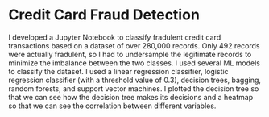 # Credit Card Fraud Detection
I developed a Jupyter Notebook to classify fradulent credit card transactions based on a dataset of over 280,000 records. Only 492 records were actually fradulent, so I had to undersample the legitimate records to minimize the imbalance between the two classes. I used several ML models to classify the dataset. I used a linear regression classifier, logistic regression classifier (with a threshold value of 0.3), decision trees, bagging, random forests, and support vector machines. I plotted the decision tree so that we can see how the decision tree makes its decisions and a heatmap so that we can see the correlation between different variables.

